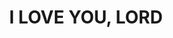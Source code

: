 ---
capo: 0
id: 0
lang: en-us
page: '128'
step: pre
subtitle: ''
tags: []
title: I LOVE YOU, LORD
---